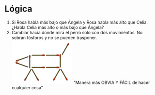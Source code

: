 # Lógica
1. Si Rosa habla más bajo que Ángela y Rosa habla más alto que Celia, ¿Habla Celia más alto o más bajo que Ángela?
2. Cambiar hacia donde mira el perro solo con dos movimientos. No sobran fósforos y no se pueden trasponer.
<img src="/Img/Imagen3.jpg" alt="Ejemplo de Lógica" width="200"/> “Manera más OBVIA Y FÁCIL de hacer cualquier cosa”




